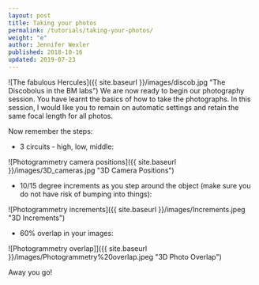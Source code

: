 ```yaml
---
layout: post
title: Taking your photos
permalink: /tutorials/taking-your-photos/
weight: "e"
author: Jennifer Wexler
published: 2018-10-16
updated: 2019-07-23
---
```

![The fabulous Hercules]({{ site.baseurl }}/images/discob.jpg "The Discobolus in the BM labs")
We are now ready to begin our photography session. You have learnt the basics of how to take the photographs.
In this session, I would like you to remain on automatic settings and retain the same focal length for all photos.

Now remember the steps:

* 3 circuits - high, low, middle:

![Photogrammetry camera positions]({{ site.baseurl }}/images/3D_cameras.jpg "3D Camera Positions") 

* 10/15 degree increments as you step around the object (make sure you do not have risk of bumping into things):

![Photogrammetry increments]({{ site.baseurl }}/images/Increments.jpeg "3D Increments") 

* 60% overlap in your images:

![Photogrammetry overlap]]({{ site.baseurl }}/images/Photogrammetry%20overlap.jpeg "3D Photo Overlap") 

Away you go!
